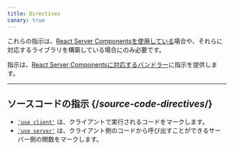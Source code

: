 ```yaml
---
title: Directives
canary: true
---
```


<Canary>

これらの指示は、[React Server Componentsを使用している](/learn/start-a-new-react-project#bleeding-edge-react-frameworks)場合や、それらに対応するライブラリを構築している場合にのみ必要です。

</Canary>

<Intro>

指示は、[React Server Componentsに対応するバンドラー](/learn/start-a-new-react-project#bleeding-edge-react-frameworks)に指示を提供します。

</Intro>

---

## ソースコードの指示 {/*source-code-directives*/}

* [`'use client'`](/reference/rsc/use-client) は、クライアントで実行されるコードをマークします。
* [`'use server'`](/reference/rsc/use-server) は、クライアント側のコードから呼び出すことができるサーバー側の関数をマークします。